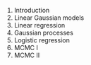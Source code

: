 1. Introduction
2. Linear Gaussian models
3. Linear regression
4. Gaussian processes
5. Logistic regression
6. MCMC I
7. MCMC II
